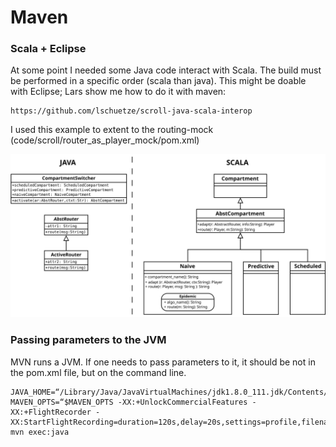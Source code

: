 # Maven



### Scala + Eclipse
At some point I needed some Java code interact with Scala.
The build must be performed in a specific order (scala than java).
This might be doable with Eclipse; Lars show me how to do it with maven:

```
https://github.com/lschuetze/scroll-java-scala-interop
```

I used this example to extent to the routing-mock (code/scroll/router\_as\_player\_mock/pom.xml)

![Routing Mock](../../../code/scroll/router_as_player_mock/ClassDiagram.svg)


### Passing parameters to the JVM

MVN runs a JVM. 
If one needs to pass parameters to it, it should be not in the pom.xml file, but on the command line.

```
JAVA_HOME=“/Library/Java/JavaVirtualMachines/jdk1.8.0_111.jdk/Contents/Home” MAVEN_OPTS=“$MAVEN_OPTS -XX:+UnlockCommercialFeatures -XX:+FlightRecorder -XX:StartFlightRecording=duration=120s,delay=20s,settings=profile,filename=target/recording.jfr” mvn exec:java
```

